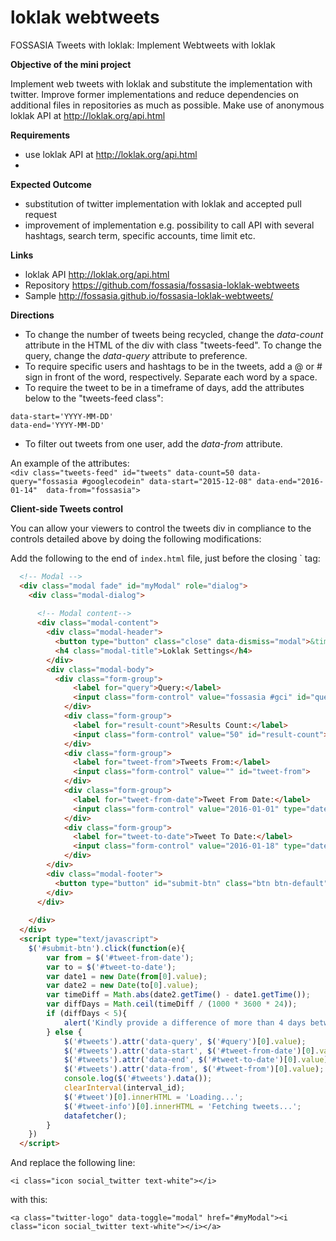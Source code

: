 # loklak webtweets

FOSSASIA Tweets with loklak: Implement Webtweets with loklak

**Objective of the mini project**

Implement web tweets with loklak and substitute the implementation with twitter. Improve former implementations and reduce dependencies on additional files in repositories as much as possible. Make use of anonymous loklak API at http://loklak.org/api.html

**Requirements**

- use loklak API at http://loklak.org/api.html
- 

**Expected Outcome**

- substitution of twitter implementation with loklak and accepted pull request
- improvement of implementation e.g. possibility to call API with several hashtags, search term, specific accounts, time limit etc.

**Links**

- loklak API http://loklak.org/api.html
- Repository https://github.com/fossasia/fossasia-loklak-webtweets
- Sample http://fossasia.github.io/fossasia-loklak-webtweets/

**Directions**
- To change the number of tweets being recycled, change the *data-count* attribute in the HTML of the div with class "tweets-feed". To change the query, change the *data-query* attribute to preference.  
- To require specific users and hashtags to be in the tweets, add a @ or # sign in front of the word, respectively. Separate each word by a space.  
- To require the tweet to be in a timeframe of days, add the attributes below to the "tweets-feed class":  

```
data-start='YYYY-MM-DD' 
data-end='YYYY-MM-DD'
```
- To filter out tweets from one user, add the *data-from* attribute.  

An example of the attributes:  
`<div class="tweets-feed" id="tweets" data-count=50 data-query="fossasia #googlecodein" data-start="2015-12-08" data-end="2016-01-14"  data-from="fossasia">`

**Client-side Tweets control**

You can allow your viewers to control the tweets div in compliance to the controls detailed above by doing the following modifications:

Add the following to the end of `index.html` file, just before the closing `<body> tag:

```html
  <!-- Modal -->
  <div class="modal fade" id="myModal" role="dialog">
    <div class="modal-dialog">
    
      <!-- Modal content-->
      <div class="modal-content">
        <div class="modal-header">
          <button type="button" class="close" data-dismiss="modal">&times;</button>
          <h4 class="modal-title">Loklak Settings</h4>
        </div>
        <div class="modal-body">
          <div class="form-group">
              <label for="query">Query:</label>
              <input class="form-control" value="fossasia #gci" id="query">
            </div>
            <div class="form-group">
              <label for="result-count">Results Count:</label>
              <input class="form-control" value="50" id="result-count">
            </div>
            <div class="form-group">
              <label for="tweet-from">Tweets From:</label>
              <input class="form-control" value="" id="tweet-from">
            </div>
            <div class="form-group">
              <label for="tweet-from-date">Tweet From Date:</label>
              <input class="form-control" value="2016-01-01" type="date" id="tweet-from-date">
            </div>
            <div class="form-group">
              <label for="tweet-to-date">Tweet To Date:</label>
              <input class="form-control" value="2016-01-18" type="date" id="tweet-to-date">
            </div>
        </div>
        <div class="modal-footer">
          <button type="button" id="submit-btn" class="btn btn-default" data-dismiss="modal">Submit</button>
        </div>
      </div>
      
    </div>
  </div>
  <script type="text/javascript">
  	$('#submit-btn').click(function(e){
  		var from = $('#tweet-from-date');
		var to = $('#tweet-to-date');
  		var date1 = new Date(from[0].value);
		var date2 = new Date(to[0].value);
		var timeDiff = Math.abs(date2.getTime() - date1.getTime());
		var diffDays = Math.ceil(timeDiff / (1000 * 3600 * 24)); 
		if (diffDays < 5){
			alert('Kindly provide a difference of more than 4 days between the two dates.')
		} else {
  			$('#tweets').attr('data-query', $('#query')[0].value);
  			$('#tweets').attr('data-start', $('#tweet-from-date')[0].value);
  			$('#tweets').attr('data-end', $('#tweet-to-date')[0].value);
  			$('#tweets').attr('data-from', $('#tweet-from')[0].value);
  			console.log($('#tweets').data());
  			clearInterval(interval_id);
  			$('#tweet')[0].innerHTML = 'Loading...';
  			$('#tweet-info')[0].innerHTML = 'Fetching tweets...';
  			datafetcher();
  		}
  	})
  </script>
```

And replace the following line:

```
<i class="icon social_twitter text-white"></i>
```

with this:

```
<a class="twitter-logo" data-toggle="modal" href="#myModal"><i class="icon social_twitter text-white"></i></a>
```